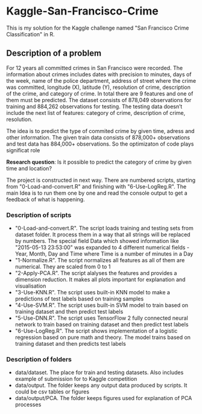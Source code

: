 # Kaggle-San-Francisco-Crime
This is my solution for the Kaggle challenge named "San Francisco Crime Classification" in R. 

<h2>Description of a problem</h2>
For 12 years all committed crimes in San Francisco were recorded. The information about crimes includes dates with precision to minutes, days of the week, name of the police department, address of street where the crime was committed, longitude (X), latitude (Y), resolution of crime, description of the crime, and category of crime. In total there are 9 features and one of them must be predicted. The dataset consists of 878,049 observations for training and 884,262 observations for testing. The testing data doesn’t include the next list of features: category of crime, description of crime, resolution. 

The idea is to predict the type of commited crime by given time, adress and other information. The given train data consists of  878,000+ observations and test data has 884,000+ observations. So the optimizaton of code plays significat role

<b>Research question</b>: Is it possible to predict the category of crime by given time and location?

The project is constructed in next way. There are numbered scripts, starting from "0-Load-and-convert.R" and finishing with "6-Use-LogReg.R". The main Idea is to run them one by one and read the console output to get a feedback of what is happening.

<h3>Description of scripts</h3>
<ul>
  <li>"0-Load-and-convert.R". The script loads training and testing sets from dataset folder. It process them in a way that all strings will be replaced by numbers. The special field Data which showed information like "2015-05-13 23:53:00" was expanded to 4 different numerical fields - Year, Month, Day and Time where Time is a number of minutes in a Day   </li>
  <li>"1-Normalize.R". The script normalizes all features as all of them are numerical. They are scaled from 0 to 1</li>
  <li>"2-Apply-PCA.R". The script alalyses the features and provides a dimension reduction. It makes all plots important for explanation and visualisation</li>
  <li>"3-Use-KNN.R". The script uses built-in KNN model to make a predictions of test labels based on training samples</li>
  <li>"4-Use-SVM.R". The script uses built-in SVM model to train based on training dataset and then predict test labels</li>
  <li>"5-Use-DNN.R". The script uses TensorFlow 2 fully connected neural network to train based on training dataset and then predict test labels</li>
  <li>"6-Use-LogReg.R". The script shows implementation of a logistic regression based on pure math and theory. The model trains based on training dataset and then predicts test labels</li>
</ul>

<h3>Description of folders</h3>
<ul>
  <li> data/dataset. The place for train and testing datasets. Also includes example of submission for to Kaggle competition</li>
  <li> data/output. The folder keeps any output data produced by scripts. It could be csv tables or figures</li>
  <li> data/output/PCA. The folder keeps figures used for explanation of PCA processes</li>
</ul>
